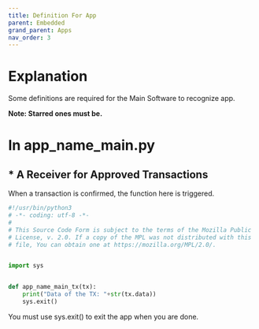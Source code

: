 ```yaml
---
title: Definition For App
parent: Embedded
grand_parent: Apps
nav_order: 3
---
```


# Explanation
Some definitions are required for the Main Software to recognize app.

**Note: Starred ones must be.**
# In app_name_main.py
## * A Receiver for Approved Transactions
When a transaction is confirmed, the function here is triggered.

```python
#!/usr/bin/python3
# -*- coding: utf-8 -*-
#
# This Source Code Form is subject to the terms of the Mozilla Public
# License, v. 2.0. If a copy of the MPL was not distributed with this
# file, You can obtain one at https://mozilla.org/MPL/2.0/.


import sys


def app_name_main_tx(tx):
    print("Data of the TX: "+str(tx.data))
    sys.exit()

```
You must use sys.exit() to exit the app when you are done.
